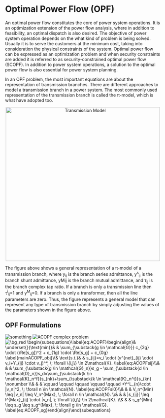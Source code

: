 # Optimal Power Flow (OPF)

An optimal power flow constitutes the core of power system operations. It is an optimization extension of the power flow analysis, where in addition to feasibility, an optimal dispatch is also desired. The objective of power system operation depends on the what kind of problem is being solved. Usually it is to serve the customers at the minimum cost, taking into consideration the physical constraints of the system. Optimal power flow can be expressed as an optimization problem and when security constraints are added it is referred to as security-constrained optimal power flow (SCOPF). In addition to power system operations, a solution to the optimal power flow is also essential for power system planning. 

In an OPF problem, the most important equations are about the representation of transmission branches. There are different approaches to model a transmission branch in a power system. The most commonly used representation of the transmission branch is called the π-model, which is what have adopted too.

<p align="center">
<img src="https://powersense.github.io//assets//opf//TransmissionModel.png" width="500" alt="Transmission Model">
</p>

The figure above shows a general representation of a π-model of a transmission branch, where y<sub>ij</sub> is the branch series admittance, y<sup>s</sup><sub>ij</sub> is the branch shunt admittance, yMij is the branch mutual admittance, and τ<sub>ij</sub> is the branch complex tap ratio. If a branch is only a transmission line then τ<sup>i</sup><sub>ij</sub>=1 and y<sup>M</sup><sub>ij</sub>=0. If a branch is only a transformer, then all the line parameters are zero. Thus, the figure represents a general model that can represent any type of transmission branch by simply adjusting the values of the parameters shown in the figure above.

## OPF Formulations

<img src="https://latex.codecogs.com/svg.latex?\Large&space;x=\frac{-b\pm\sqrt{b^2-4ac}}{2a}" title="something" />

<img src="https://latex.codecogs.com/svg.image?\bg_red&space;\begin{align*}&&space;min&&space;&&space;\sum_{\substack{g&space;\in&space;\mathcal{G}}}&space;c_{2g}&space;\cdot&space;(\Re[s_g])^2&space;&plus;&space;c_{1g}&space;\cdot&space;\Re[s_g]&space;&plus;&space;c_{0g}&space;\\&&space;\text{s.t.}&&space;&&space;s_{ij}=v_i&space;\cdot&space;(y^{net}_{ij}&space;\cdot&space;v_i&plus;Y_{ij}&space;\cdot&space;v_j)^*,&space;\;&space;\forall&space;\{i,j\}&space;\in&space;2\mathcal{K}.\\&&space;&&space;&&space;\sum_{\substack{g&space;\in&space;\mathcal{G}_n}}s_g&space;-&space;\sum_{\substack{d&space;\in&space;\mathcal{D}_n}}s_d=\sum_{\substack{k&space;\in&space;\mathcal{K}_n^f}}s_{nk}&plus;\sum_{\substack{k&space;\in&space;\mathcal{K}_n^t}}s_{kn}&space;&plus;Y^L_{n}\cdot&space;|v_n|^2,&space;\;&space;\forall&space;n&space;\in&space;\mathcal{N}.\\&&space;&&space;&&space;V_n^{Min}&space;\leq&space;|v_n|&space;\leq&space;V_n^{Max},&space;\;&space;\forall&space;n&space;\in&space;\mathcal{N}.&space;\\&&space;&&space;&&space;|s_{ij}|&space;\leq&space;I^{Max}_{ij}&space;\cdot&space;|v_n|,&space;\;&space;\forall&space;\{i,j\}&space;\in&space;2\mathcal{K}.&space;\\&&space;&&space;&&space;s_g^{Min}&space;\leq&space;s_g&space;\leq&space;s_g^{Max},&space;\;&space;\forall&space;g&space;\in&space;\mathcal{G}.\end{align*}" title="ACOPF complex problem" />

<img src="https://latex.codecogs.com/svg.image?\bg_red&space;\begin{subequations}\label{eq:ACOPF}\begin{align}&&space;\underset{}{\text{min}}&&space;&&space;\sum_{\substack{g&space;\in&space;\mathcal{G}}}&space;c_{2g}&space;\cdot&space;(\Re[s_g])^2&space;&plus;&space;c_{1g}&space;\cdot&space;\Re[s_g]&space;&plus;&space;c_{0g}&space;&space;\label{mainACOPF_obj}\\&&space;\text{s.t.}&&space;&&space;s_{ij}=v_i&space;\cdot&space;(y^{net}_{ij}&space;\cdot&space;v_i&plus;Y_{ij}&space;\cdot&space;v_j)^*,&space;\;&space;\forall&space;\{i,j\}&space;\in&space;2\mathcal{K}.&space;\label{eq:ACOPFsij}\\&&space;&&space;&&space;\sum_{\substack{g&space;\in&space;\mathcal{G}_n}}s_g&space;-&space;\sum_{\substack{d&space;\in&space;\mathcal{D}_n}}s_d=\sum_{\substack{k&space;\in&space;\mathcal{K}_n^f}}s_{nk}&plus;\sum_{\substack{k&space;\in&space;\mathcal{K}_n^t}}s_{kn}&space;\nonumber&space;\\&&space;&&space;&&space;\qquad&space;\qquad&space;\qquad&space;\qquad&space;\qquad&space;&plus;Y^L_{n}\cdot&space;|v_n|^2,&space;\;&space;\forall&space;n&space;\in&space;\mathcal{N}.&space;\label{eq:ACOPFsi0}\\&&space;&&space;&&space;V_n^{Min}&space;\leq&space;|v_n|&space;\leq&space;V_n^{Max},&space;\;&space;\forall&space;n&space;\in&space;\mathcal{N}.&space;\\&&space;&&space;&&space;|s_{ij}|&space;\leq&space;I^{Max}_{ij}&space;\cdot&space;|v_n|,&space;\;&space;\forall&space;\{i,j\}&space;\in&space;2\mathcal{K}.&space;\\&&space;&&space;&&space;s_g^{Min}&space;\leq&space;s_g&space;\leq&space;s_g^{Max},&space;\;&space;\forall&space;g&space;\in&space;\mathcal{G}.&space;\label{eq:ACOPF_sg}\end{align}\end{subequations}" title="\bg_red \begin{subequations}\label{eq:ACOPF}\begin{align}& \underset{}{\text{min}}& & \sum_{\substack{g \in \mathcal{G}}} c_{2g} \cdot (\Re[s_g])^2 + c_{1g} \cdot \Re[s_g] + c_{0g} \label{mainACOPF_obj}\\& \text{s.t.}& & s_{ij}=v_i \cdot (y^{net}_{ij} \cdot v_i+Y_{ij} \cdot v_j)^*, \; \forall \{i,j\} \in 2\mathcal{K}. \label{eq:ACOPFsij}\\& & & \sum_{\substack{g \in \mathcal{G}_n}}s_g - \sum_{\substack{d \in \mathcal{D}_n}}s_d=\sum_{\substack{k \in \mathcal{K}_n^f}}s_{nk}+\sum_{\substack{k \in \mathcal{K}_n^t}}s_{kn} \nonumber \\& & & \qquad \qquad \qquad \qquad \qquad +Y^L_{n}\cdot |v_n|^2, \; \forall n \in \mathcal{N}. \label{eq:ACOPFsi0}\\& & & V_n^{Min} \leq |v_n| \leq V_n^{Max}, \; \forall n \in \mathcal{N}. \\& & & |s_{ij}| \leq I^{Max}_{ij} \cdot |v_n|, \; \forall \{i,j\} \in 2\mathcal{K}. \\& & & s_g^{Min} \leq s_g \leq s_g^{Max}, \; \forall g \in \mathcal{G}. \label{eq:ACOPF_sg}\end{align}\end{subequations}" />
